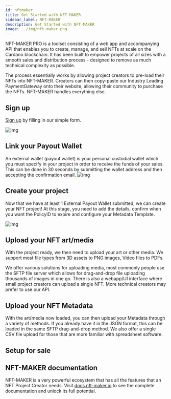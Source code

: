 ```yaml
---
id: nftmaker
title: Get Started with NFT-MAKER
sidebar_label: NFT-MAKER
description: Get Started with NFT-MAKER
image: ../img/nft-maker.png
---
```


NFT-MAKER PRO is a toolset consisting of a web app and accompanying API that enables you to create, manage, and sell NFTs at scale on the Cardano blockchain.
It has been built to empower projects of all sizes with a smooth sales and distribution process - designed to remove as much technical complexity as possible.

The process essentially works by allowing project creators to pre-load their NFTs into NFT-MAKER.
Creators can then copy-paste our Industry Leading PaymentGateway onto their website, allowing their community to purchase the NFTs.
NFT-MAKER handles everything else.

## Sign up

[Sign up](https://pro.nft-maker.io/register) by filling in our simple form.

![img](../../static/img/get-started/nft-maker/XXXXXXXXpng)


## Link your Payout Wallet

An external wallet (payout wallet) is your personal custodial wallet which you must specify in your project in order to receive the funds of your sales.
This can be done in 30 seconds by submitting the wallet address and then accepting the confirmation email.
![img](../../static/img/get-started/nft-maker/XXXXXXXXpng)

## Create your project

Now that we have at least 1 External Payout Wallet submitted, we can create your NFT project!
At this stage, you need to add the details, confirm when you want the PolicyID to expire and configure your Metadata Template.


![img](../../static/img/get-started/nft-maker/XXXXXXXX.png)

## Upload your NFT art/media

With the project ready, we then need to upload your art or other media.
We support most file types from 3D assets to PNG images, Video files to PDFs.

We offer various solutions for uploading media, most commonly people use the SFTP file server which allows for drag-and-drop file uploading thousands of images in one go.
There is also a webapp/UI interface where small project creators can upload a single NFT.
More technical creators may prefer to use our API.

## Upload your NFT Metadata

With the art/media now loaded, you can then upload your Metadata through a variety of methods.
If you already have it in the JSON format, this can be loaded in the same SFTP drag-and-drop method.
We also offer a single CSV file upload for those that are more familiar with spreadsheet software.


## Setup for sale


## NFT-MAKER documentation

NFT-MAKER is a very powerful ecosystem that has all the features that an NFT Project Creator needs. Visit [docs.nft-maker.io](https://docs.nft-maker.io/) to see the complete documentation and unlock its full potential.
